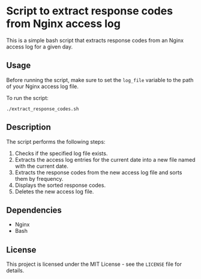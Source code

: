 <!DOCTYPE html>
<html>
<head>
  <title>Script to extract response codes from Nginx access log</title>
</head>
<body>
  <h1>Script to extract response codes from Nginx access log</h1>
  <p>This is a simple bash script that extracts response codes from an Nginx access log for a given day.</p>

  <h2>Usage</h2>
  <p>Before running the script, make sure to set the <code>log_file</code> variable to the path of your Nginx access log file.</p>
  <p>To run the script:</p>
  <pre><code>./extract_response_codes.sh</code></pre>

  <h2>Description</h2>
  <p>The script performs the following steps:</p>
  <ol>
    <li>Checks if the specified log file exists.</li>
    <li>Extracts the access log entries for the current date into a new file named with the current date.</li>
    <li>Extracts the response codes from the new access log file and sorts them by frequency.</li>
    <li>Displays the sorted response codes.</li>
    <li>Deletes the new access log file.</li>
  </ol>

  <h2>Dependencies</h2>
  <ul>
    <li>Nginx</li>
    <li>Bash</li>
  </ul>

  <h2>License</h2>
  <p>This project is licensed under the MIT License - see the <code>LICENSE</code> file for details.</p>
</body>
</html>
